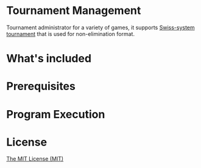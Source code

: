 # Tournament Management
Tournament administrator for a variety of games, it supports [Swiss-system tournament][2] that is used for non-elimination format.

# What's included

# Prerequisites

# Program Execution

# License
[The MIT License (MIT)][1]

[1]: LICENSE
[2]: https://en.wikipedia.org/wiki/Swiss-system_tournament
